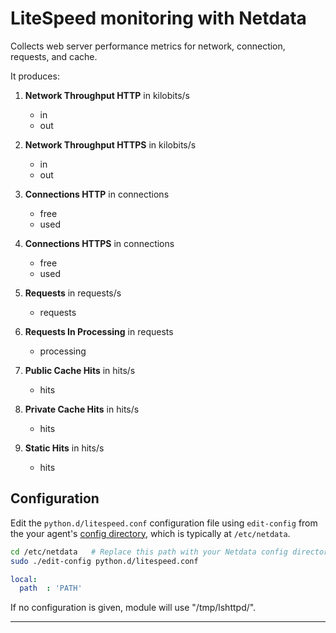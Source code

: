 # LiteSpeed monitoring with Netdata

Collects web server performance metrics for network, connection, requests, and cache.  

It produces:

1.  **Network Throughput HTTP** in kilobits/s

    -   in
    -   out

2.  **Network Throughput HTTPS** in kilobits/s

    -   in
    -   out

3.  **Connections HTTP** in connections

    -   free
    -   used

4.  **Connections HTTPS** in connections

    -   free
    -   used

5.  **Requests** in requests/s

    -   requests

6.  **Requests In Processing** in requests

    -   processing

7.  **Public Cache Hits** in hits/s

    -   hits

8.  **Private Cache Hits** in hits/s

    -   hits

9.  **Static Hits** in hits/s

    -   hits

## Configuration

Edit the `python.d/litespeed.conf` configuration file using `edit-config` from the your agent's [config
directory](../../../docs/step-by-step/step-04.md#find-your-netdataconf-file), which is typically at `/etc/netdata`.

```bash
cd /etc/netdata   # Replace this path with your Netdata config directory, if different
sudo ./edit-config python.d/litespeed.conf
```

```yaml
local:
  path  : 'PATH'
```

If no configuration is given, module will use "/tmp/lshttpd/".

---

